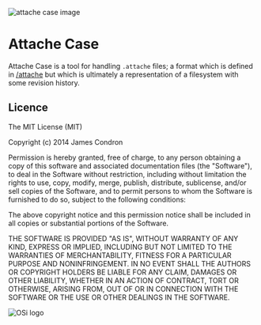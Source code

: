 ![attache case image](http://upload.wikimedia.org/wikipedia/commons/6/6d/Aluminium_Briefcase.jpg "Briefcase")

Attache Case
==

Attache Case is a tool for handling `.attache` files; a format which is defined in [/attache](/attache) but which is ultimately a representation of a filesystem with some revision history.

Licence
--

The MIT License (MIT)

Copyright (c) 2014 James Condron

Permission is hereby granted, free of charge, to any person obtaining a copy
of this software and associated documentation files (the "Software"), to deal
in the Software without restriction, including without limitation the rights
to use, copy, modify, merge, publish, distribute, sublicense, and/or sell
copies of the Software, and to permit persons to whom the Software is
furnished to do so, subject to the following conditions:

The above copyright notice and this permission notice shall be included in
all copies or substantial portions of the Software.

THE SOFTWARE IS PROVIDED "AS IS", WITHOUT WARRANTY OF ANY KIND, EXPRESS OR
IMPLIED, INCLUDING BUT NOT LIMITED TO THE WARRANTIES OF MERCHANTABILITY,
FITNESS FOR A PARTICULAR PURPOSE AND NONINFRINGEMENT. IN NO EVENT SHALL THE
AUTHORS OR COPYRIGHT HOLDERS BE LIABLE FOR ANY CLAIM, DAMAGES OR OTHER
LIABILITY, WHETHER IN AN ACTION OF CONTRACT, TORT OR OTHERWISE, ARISING FROM,
OUT OF OR IN CONNECTION WITH THE SOFTWARE OR THE USE OR OTHER DEALINGS IN
THE SOFTWARE.

![OSi logo](http://opensource.org/trademarks/opensource/OSI-Approved-License-100x137.png "OSI Logo")
